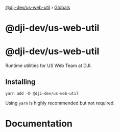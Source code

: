 [@dji-dev/us-web-util](README.md) › [Globals](globals.md)

# @dji-dev/us-web-util

# @dji-dev/us-web-util

Runtime utilities for US Web Team at DJI.

## Installing

`yarn add -D @dji-dev/us-web-util`

Using `yarn` is highly recommended but not required.

# Documentation
